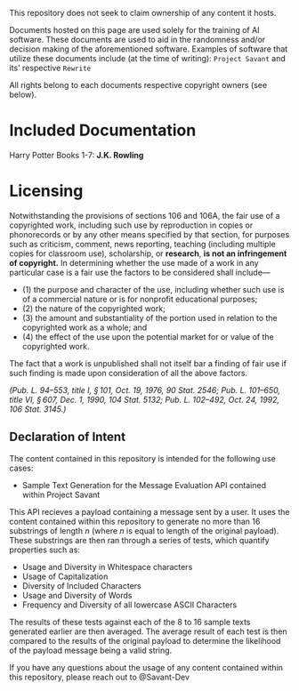 This repository does not seek to claim ownership of any content it hosts.

Documents hosted on this page are used solely for the training of AI software. These documents are used to aid in the randomness and/or decision making of the aforementioned software. Examples of software that utilize these documents include (at the time of writing): `Project Savant` and its' respective `Rewrite`

All rights belong to each documents respective copyright owners (see below).


# Included Documentation

Harry Potter Books 1-7: **J.K. Rowling**

# Licensing

Notwithstanding the provisions of sections 106 and 106A, the fair use of a copyrighted work, including such use by reproduction in copies or phonorecords or by any other means specified by that section, for purposes such as criticism, comment, news reporting, teaching (including multiple copies for classroom use), scholarship, or **research**, __is not an infringement of copyright.__ In determining whether the use made of a work in any particular case is a fair use the factors to be considered shall include—

- (1) the purpose and character of the use, including whether such use is of a commercial nature or is for nonprofit educational purposes; 
- (2) the nature of the copyrighted work;
- (3) the amount and substantiality of the portion used in relation to the copyrighted work as a whole; and
- (4) the effect of the use upon the potential market for or value of the copyrighted work.

The fact that a work is unpublished shall not itself bar a finding of fair use if such finding is made upon consideration of all the above factors.

*(Pub. L. 94–553, title I, § 101, Oct. 19, 1976, 90 Stat. 2546; Pub. L. 101–650, title VI, § 607, Dec. 1, 1990, 104 Stat. 5132; Pub. L. 102–492, Oct. 24, 1992, 106 Stat. 3145.)*

## Declaration of Intent

The content contained in this repository is intended for the following use cases:

- Sample Text Generation for the Message Evaluation API contained within Project Savant

This API recieves a payload containing a message sent by a user. It uses the content contained within this repository to generate no more than 16 substrings of length *n* (where *n* is equal to length of the original payload). These substrings are then ran through a series of tests, which quantify properties such as: 

- Usage and Diversity in Whitespace characters
- Usage of Capitalization
- Diversity of Included Characters
- Usage and Diversity of Words
- Frequency and Diversity of all lowercase ASCII Characters

The results of these tests against each of the 8 to 16 sample texts generated earlier are then averaged. The average result of each test is then compared to the results of the original payload to determine the likelihood of the payload message being a valid string.

If you have any questions about the usage of any content contained within this repository, please reach out to @Savant-Dev
